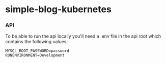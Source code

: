 # simple-blog-kubernetes

### API

To be able to run the api locally you'll need a .env file in the api root which contains the following values:

```
MYSQL_ROOT_PASSWORD=password
RUNENVIRONMENT=Development

```